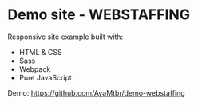 # Demo site - WEBSTAFFING
Responsive site example built with:
- HTML & CSS
- Sass
- Webpack
- Pure JavaScript

Demo: https://github.com/AyaMtbr/demo-webstaffing
